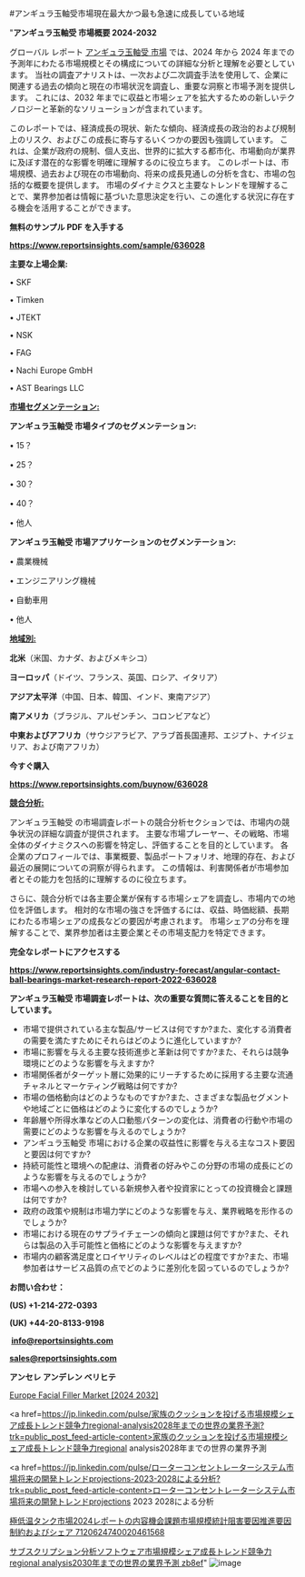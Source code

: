 #アンギュラ玉軸受市場現在最大かつ最も急速に成長している地域

"<strong>アンギュラ玉軸受 市場概要 2024-2032</strong>

グローバル レポート <a href=https://www.reportsinsights.com/sample/636028>アンギュラ玉軸受 市場</a> では、2024 年から 2024 年までの予測年にわたる市場規模とその構成についての詳細な分析と理解を必要としています。 当社の調査アナリストは、一次および二次調査手法を使用して、企業に関連する過去の傾向と現在の市場状況を調査し、重要な洞察と市場予測を提供します。 これには、2032 年までに収益と市場シェアを拡大​​するための新しいテクノロジーと革新的なソリューションが含まれています。

このレポートでは、経済成長の現状、新たな傾向、経済成長の政治的および規制上のリスク、およびこの成長に寄与するいくつかの要因も強調しています。 これは、企業が政府の規制、個人支出、世界的に拡大する都市化、市場動向が業界に及ぼす潜在的な影響を明確に理解するのに役立ちます。 このレポートは、市場規模、過去および現在の市場動向、将来の成長見通しの分析を含む、市場の包括的な概要を提供します。 市場のダイナミクスと主要なトレンドを理解することで、業界参加者は情報に基づいた意思決定を行い、この進化する状況に存在する機会を活用することができます。

<strong><b>無料のサンプル PDF を入手する</b></strong>

<a href=https://www.reportsinsights.com/sample/636028><strong><u>https://www.reportsinsights.com/sample/636028</u></strong></a>

<strong>主要な上場企業:</strong>

• SKF

• Timken

• JTEKT

• NSK

• FAG

• Nachi Europe GmbH

• AST Bearings LLC

<strong><u>市場セグメンテーション</u></strong><strong><u>:</u></strong>

<strong>アンギュラ玉軸受 市場タイプのセグメンテーション:</strong>

• 15？

• 25？

• 30？

• 40？

• 他人

<strong>アンギュラ玉軸受 市場アプリケーションのセグメンテーション:</strong>

• 農業機械

• エンジニアリング機械

• 自動車用

• 他人

<strong><u>地域別</u></strong><strong><u>:</u></strong>

<strong>北米</strong>（米国、カナダ、およびメキシコ）

<strong>ヨーロッパ</strong>（ドイツ、フランス、英国、ロシア、イタリア）

<strong>アジア太平洋</strong>（中国、日本、韓国、インド、東南アジア）

<strong>南アメリカ</strong>（ブラジル、アルゼンチン、コロンビアなど）

<strong>中東およびアフリカ</strong>（サウジアラビア、アラブ首長国連邦、エジプト、ナイジェリア、および南アフリカ）

<strong>今すぐ購入</strong>

<a href=https://www.reportsinsights.com/buynow/636028><strong><u>https://www.reportsinsights.com/buynow/636028</u></strong></a>

<strong><u>競合分析:</u></strong>

アンギュラ玉軸受 の市場調査レポートの競合分析セクションでは、市場内の競争状況の詳細な調査が提供されます。 主要な市場プレーヤー、その戦略、市場全体のダイナミクスへの影響を特定し、評価することを目的としています。 各企業のプロフィールでは、事業概要、製品ポートフォリオ、地理的存在、および最近の展開についての洞察が得られます。 この情報は、利害関係者が市場参加者とその能力を包括的に理解するのに役立ちます。

さらに、競合分析では各主要企業が保有する市場シェアを調査し、市場内での地位を評価します。 相対的な市場の強さを評価するには、収益、時価総額、長期にわたる市場シェアの成長などの要因が考慮されます。 市場シェアの分布を理解することで、業界参加者は主要企業とその市場支配力を特定できます。

<strong>完全なレポートにアクセスする</strong>

<a href=https://www.reportsinsights.com/industry-forecast/angular-contact-ball-bearings-market-research-report-2022-636028><strong><u><b>https://www.reportsinsights.com/industry-forecast/angular-contact-ball-bearings-market-research-report-2022-636028</b></u></strong></a>

<strong><b>アンギュラ玉軸受 市場調査レポートは、次の重要な質問に答えることを目的としています。</b></strong>
<ul>
  <li>市場で提供されている主な製品/サービスは何ですか?また、変化する消費者の需要を満たすためにそれらはどのように進化していますか?</li>
  <li>市場に影響を与える主要な技術進歩と革新は何ですか?また、それらは競争環境にどのような影響を与えますか?</li>
  <li>市場関係者がターゲット層に効果的にリーチするために採用する主要な流通チャネルとマーケティング戦略は何ですか?</li>
  <li>市場の価格動向はどのようなものですか?また、さまざまな製品セグメントや地域ごとに価格はどのように変化するのでしょうか?</li>
  <li>年齢層や所得水準などの人口動態パターンの変化は、消費者の行動や市場の需要にどのような影響を与えるのでしょうか?</li>
  <li>アンギュラ玉軸受 市場における企業の収益性に影響を与える主なコスト要因と要因は何ですか?</li>
  <li>持続可能性と環境への配慮は、消費者の好みやこの分野の市場の成長にどのような影響を与えるのでしょうか?</li>
  <li>市場への参入を検討している新規参入者や投資家にとっての投資機会と課題は何ですか?</li>
  <li>政府の政策や規制は市場力学にどのような影響を与え、業界戦略を形作るのでしょうか?</li>
  <li>市場における現在のサプライチェーンの傾向と課題は何ですか?また、それらは製品の入手可能性と価格にどのような影響を与えますか?</li>
  <li>市場内の顧客満足度とロイヤリティのレベルはどの程度ですか?また、市場参加者はサービス品質の点でどのように差別化を図っているのでしょうか?</li>
</ul>
<strong>お問い合わせ：</strong>

<strong>(US) +1-214-272-0393</strong>

<strong>(UK) +44-20-8133-9198</strong>

<strong> </strong><a href=info@reportsinsights.com><strong><u>info@reportsinsights.com</u></strong></a>

<a href=sales@reportsinsights.com><strong><u>sales@reportsinsights.com</u></strong></a>

<strong>アンセレ アンデレン ベリヒテ</strong>

<a href=https://www.linkedin.com/pulse/europe-facial-filler-market-in-depth-analysis-growth-hfwpf/>Europe Facial Filler Market [2024 2032]</a>

<a href=https://jp.linkedin.com/pulse/家族のクッションを投げる市場規模シェア成長トレンド競争力regional-analysis2028年までの世界の業界予測?trk=public_post_feed-article-content>家族のクッションを投げる市場規模シェア成長トレンド競争力regional analysis2028年までの世界の業界予測</a>

<a href=https://jp.linkedin.com/pulse/ローターコンセントレーターシステム市場将来の開発トレンドprojections-2023-2028による分析?trk=public_post_feed-article-content>ローターコンセントレーターシステム市場将来の開発トレンドprojections 2023 2028による分析</a>

<a href=https://www.linkedin.com/pulse/極低温タンク市場2024レポートの内容機会課題市場規模統計阻害要因推進要因制約およびシェア-7120624740020461568/>極低温タンク市場2024レポートの内容機会課題市場規模統計阻害要因推進要因制約およびシェア 7120624740020461568</a>

<a href=https://www.linkedin.com/pulse/サブスクリプション分析ソフトウェア市場規模シェア成長トレンド競争力regional-analysis2030年までの世界の業界予測-zb8ef/>サブスクリプション分析ソフトウェア市場規模シェア成長トレンド競争力regional analysis2030年までの世界の業界予測 zb8ef</a>"
![image](https://github.com/aakesh123242/RIMarket/assets/158431203/b5aeac31-dfd1-4541-939d-f327b75cd999)
